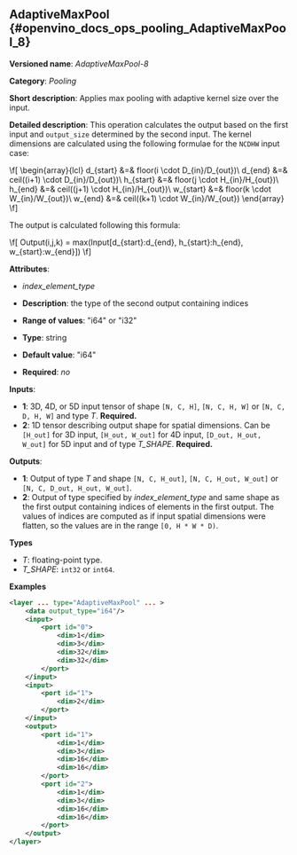 ## AdaptiveMaxPool<a name="AdaptiveMaxPool"></a> {#openvino_docs_ops_pooling_AdaptiveMaxPool_8}

**Versioned name**: *AdaptiveMaxPool-8*

**Category**: *Pooling*

**Short description**: Applies max pooling with adaptive kernel size over the input.

**Detailed description**: This operation calculates the output based on the first input and `output_size` determined by the second input.
The kernel dimensions are calculated using the following formulae for the `NCDHW` input case:

\f[
\begin{array}{lcl}
d_{start} &=& floor(i \cdot D_{in}/D_{out})\\
d_{end}   &=& ceil((i+1) \cdot D_{in}/D_{out})\\
h_{start} &=& floor(j \cdot H_{in}/H_{out})\\
h_{end}   &=& ceil((j+1) \cdot H_{in}/H_{out})\\
w_{start} &=& floor(k \cdot W_{in}/W_{out})\\
w_{end}   &=& ceil((k+1) \cdot W_{in}/W_{out})
\end{array}
\f]

The output is calculated following this formula:

\f[
Output(i,j,k) = max(Input[d_{start}:d_{end}, h_{start}:h_{end}, w_{start}:w_{end}])
\f]

**Attributes**:

*   *index_element_type*

  * **Description**: the type of the second output containing indices
  * **Range of values**: "i64" or "i32"
  * **Type**: string
  * **Default value**: "i64"
  * **Required**: *no*

**Inputs**:

*   **1**: 3D, 4D, or 5D input tensor of shape `[N, C, H]`, `[N, C, H, W]` or `[N, C, D, H, W]` and type *T*. **Required.**
*   **2**: 1D tensor describing output shape for spatial dimensions. Can be `[H_out]` for 3D input, `[H_out, W_out]` for 4D input, `[D_out, H_out, W_out]` for 5D input and of type *T_SHAPE*. **Required.**

**Outputs**:

*   **1**: Output of type *T* and shape `[N, C, H_out]`, `[N, C, H_out, W_out]` or `[N, C, D_out, H_out, W_out]`.
*   **2**: Output of type specified by *index_element_type* and same shape as the first output containing indices of elements in the first output. The values of indices are computed as if input spatial dimensions were flatten, so the values are in the range `[0, H * W * D)`.

**Types**

*   *T*: floating-point type.
*   *T_SHAPE*: `int32` or `int64`.

**Examples**

```xml
<layer ... type="AdaptiveMaxPool" ... >
    <data output_type="i64"/>
    <input>
        <port id="0">
            <dim>1</dim>
            <dim>3</dim>
            <dim>32</dim>
            <dim>32</dim>
        </port>
    </input>
    <input>
        <port id="1">
            <dim>2</dim>
        </port>
    </input>
    <output>
        <port id="1">
            <dim>1</dim>
            <dim>3</dim>
            <dim>16</dim>
            <dim>16</dim>
        </port>
        <port id="2">
            <dim>1</dim>
            <dim>3</dim>
            <dim>16</dim>
            <dim>16</dim>
        </port>
    </output>
</layer>
```
